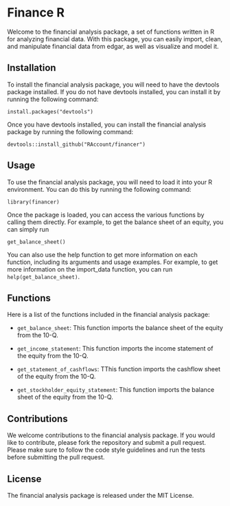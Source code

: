 # Finance R

Welcome to the financial analysis package, a set of functions written in R for analyzing financial data. With this package, you can easily import, clean, and manipulate financial data from edgar, as well as visualize and model it.

## Installation

To install the financial analysis package, you will need to have the devtools package installed. If you do not have devtools installed, you can install it by running the following command:

`install.packages("devtools")`

Once you have devtools installed, you can install the financial analysis package by running the following command:

`devtools::install_github("RAccount/financer")`

## Usage

To use the financial analysis package, you will need to load it into your R environment. You can do this by running the following command:

`library(financer)`

Once the package is loaded, you can access the various functions by calling them directly. For example, to get the balance sheet of an equity, you can simply run

`get_balance_sheet()`

You can also use the help function to get more information on each function, including its arguments and usage examples. For example, to get more information on the import_data function, you can run `help(get_balance_sheet)`.

## Functions

Here is a list of the functions included in the financial analysis package:

-   `get_balance_sheet`: This function imports the balance sheet of the equity from the 10-Q.

-   `get_income_statement`: This function imports the income statement of the equity from the 10-Q.

-   `get_statement_of_cashflows`: TThis function imports the cashflow sheet of the equity from the 10-Q.

-   `get_stockholder_equity_statement`: This function imports the balance sheet of the equity from the 10-Q.

## Contributions

We welcome contributions to the financial analysis package. If you would like to contribute, please fork the repository and submit a pull request. Please make sure to follow the code style guidelines and run the tests before submitting the pull request.

## License

The financial analysis package is released under the MIT License.
